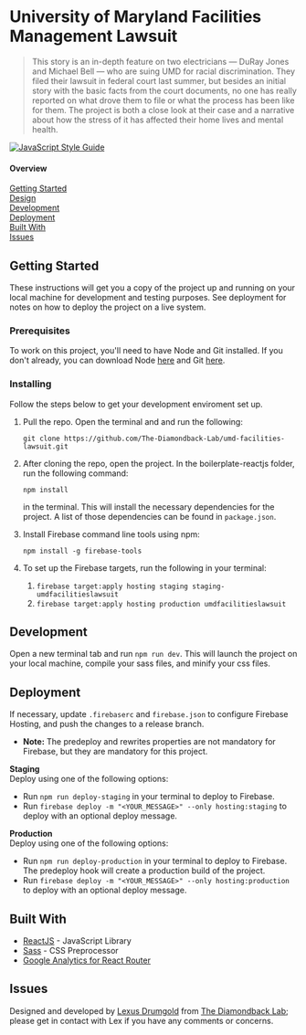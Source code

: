 # University of Maryland Facilities Management Lawsuit

> This story is an in-depth feature on two electricians — DuRay Jones and Michael Bell — who are suing UMD for racial discrimination. They filed their lawsuit in federal court last summer, but besides an initial story with the basic facts from the court documents, no one has really reported on what drove them to file or what the process has been like for them. The project is both a close look at their case and a narrative about how the stress of it has affected their home lives and mental health. 

[![JavaScript Style Guide](https://img.shields.io/badge/code_style-standard-brightgreen.svg)](https://standardjs.com)

#### Overview
[Getting Started](#getting-started)  
[Design](#design)  
[Development](#development)  
[Deployment](#deployment)  
[Built With](#built-with)  
[Issues](#issues) 


## Getting Started

These instructions will get you a copy of the project up and running on your local machine for development and testing purposes. See deployment for notes on how to deploy the project on a live system.

### Prerequisites

To work on this project, you'll need to have Node and Git installed. If you don't already, you can download Node [here](https://nodejs.org/en/download/) and Git [here](https://git-scm.com/downloads).

### Installing

Follow the steps below to get your development enviroment set up.

1.  Pull the repo. Open the terminal and and run the following:

    ```
    git clone https://github.com/The-Diamondback-Lab/umd-facilities-lawsuit.git
    ```

2.  After cloning the repo, open the project. In the boilerplate-reactjs folder, run the following command:

    ```
    npm install
    ```

    in the terminal. This will install the necessary dependencies for the project. A list of those dependencies can be found in `package.json`.

3. Install Firebase command line tools using npm:
    ```
    npm install -g firebase-tools
    ```  
    
4. To set up the Firebase targets, run the following in your terminal:
    1. `firebase target:apply hosting staging staging-umdfacilitieslawsuit`
    2. `firebase target:apply hosting production umdfacilitieslawsuit`


## Development
Open a new terminal tab and run `npm run dev`. This will launch the project on
your local machine, compile your sass files, and minify your css files.

## Deployment
If necessary, update `.firebaserc` and `firebase.json` to configure Firebase
Hosting, and push the changes to a release branch.
- **Note:** The predeploy and rewrites properties are not mandatory for
   Firebase, but they are mandatory for this project. 

**Staging**  
Deploy using one of the following options:
- Run `npm run deploy-staging` in your terminal to deploy to Firebase.
- Run `firebase deploy -m "<YOUR_MESSAGE>" --only hosting:staging` to
  deploy with an optional deploy message.

**Production**  
Deploy using one of the following options:
- Run `npm run deploy-production` in your terminal to deploy to Firebase. The
  predeploy hook will create a production build of the project.
- Run `firebase deploy -m "<YOUR_MESSAGE>" --only hosting:production`
  to deploy with an optional deploy message.


## Built With
- [ReactJS](https://reactjs.org/) - JavaScript Library
- [Sass](https://rometools.github.io/rome/) - CSS Preprocessor
- [Google Analytics for React Router](https://github.com/fknussel/react-router-ga)


## Issues
Designed and developed by [Lexus Drumgold](https://lexusdrumgold.com/) from [The Diamondback Lab](https://github.com/The-Diamondback-Lab); please get in contact with Lex if you have any comments or concerns.
